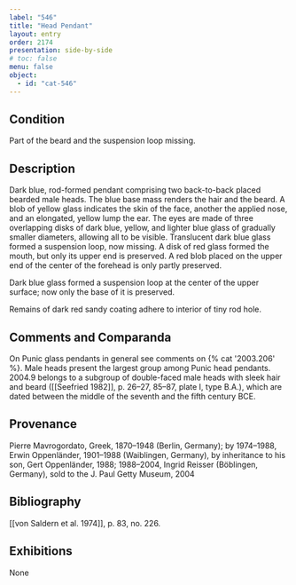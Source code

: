 ```yaml
---
label: "546"
title: "Head Pendant"
layout: entry
order: 2174
presentation: side-by-side
# toc: false
menu: false
object:
  - id: "cat-546"
---
```


## Condition

Part of the beard and the suspension loop missing.

## Description

Dark blue, rod-formed pendant comprising two back-to-back placed bearded male heads. The blue base mass renders the hair and the beard. A blob of yellow glass indicates the skin of the face, another the applied nose, and an elongated, yellow lump the ear. The eyes are made of three overlapping disks of dark blue, yellow, and lighter blue glass of gradually smaller diameters, allowing all to be visible. Translucent dark blue glass formed a suspension loop, now missing. A disk of red glass formed the mouth, but only its upper end is preserved. A red blob placed on the upper end of the center of the forehead is only partly preserved.

Dark blue glass formed a suspension loop at the center of the upper surface; now only the base of it is preserved.

Remains of dark red sandy coating adhere to interior of tiny rod hole.

## Comments and Comparanda

On Punic glass pendants in general see comments on {% cat '2003.206' %}. Male heads present the largest group among Punic head pendants. 2004.9 belongs to a subgroup of double-faced male heads with sleek hair and beard ([[Seefried 1982]], p. 26–27, 85–87, plate I, type B.A.), which are dated between the middle of the seventh and the fifth century BCE.

## Provenance

Pierre Mavrogordato, Greek, 1870–1948 (Berlin, Germany); by 1974–1988, Erwin Oppenländer, 1901–1988 (Waiblingen, Germany), by inheritance to his son, Gert Oppenländer, 1988; 1988–2004, Ingrid Reisser (Böblingen, Germany), sold to the J. Paul Getty Museum, 2004

## Bibliography

[[von Saldern et al. 1974]], p. 83, no. 226.

## Exhibitions

None